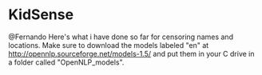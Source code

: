 # KidSense
@Fernando
Here's what i have done so far for censoring names and locations. Make sure to download the models labeled "en" at http://opennlp.sourceforge.net/models-1.5/ and put them in your C drive in a folder called "OpenNLP_models".
